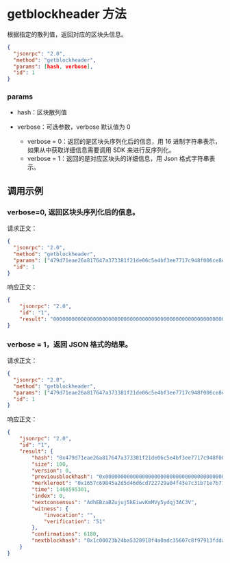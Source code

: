 ﻿# getblockheader 方法

根据指定的散列值，返回对应的区块头信息。
```json
{
  "jsonrpc": "2.0",
  "method": "getblockheader",
  "params": [hash, verbose],
  "id": 1
}
```
### params

* hash：区块散列值

* verbose：可选参数，verbose 默认值为 0
  *  verbose = 0：返回的是区块头序列化后的信息，用 16 进制字符串表示，如果从中获取详细信息需要调用 SDK 来进行反序列化。
  * verbose = 1：返回的是对应区块头的详细信息，用 Json 格式字符串表示。

## 调用示例

### verbose=0, 返回区块头序列化后的信息。

  请求正文：

  ```json
  {
    "jsonrpc": "2.0",
    "method": "getblockheader",
    "params": ["479d71eae26a817647a373381f21de06c5e4bf3ee7717c948f006ce8e25441be"],
    "id": 1
  }
  ```

  响应正文：

  ```json
  {
      "jsonrpc": "2.0", 
      "id": "1", 
      "result": "0000000000000000000000000000000000000000000000000000000000000000000000008e29af06ec157a3d85717b1eb7317c3ef4049a7222d76c6dd4d5a24598c6571665fc885700000000f071d5fc6d2e2978a45842f05b1ac970e87d197700015100"
  }
  ```

### verbose = 1，返回 JSON 格式的结果。
  请求正文：

  ```json
  {
    "jsonrpc": "2.0",
    "method": "getblockheader",
    "params": ["479d71eae26a817647a373381f21de06c5e4bf3ee7717c948f006ce8e25441be", 1],
    "id": 1
  }
  ```

  响应正文：

  ```json
  {
      "jsonrpc": "2.0", 
      "id": "1", 
      "result": {
          "hash": "0x479d71eae26a817647a373381f21de06c5e4bf3ee7717c948f006ce8e25441be", 
          "size": 100, 
          "version": 0, 
          "previousblockhash": "0x0000000000000000000000000000000000000000000000000000000000000000", 
          "merkleroot": "0x1657c69845a2d5d46d6cd722729a04f43e7c31b71e7b71853d7a15ec06af298e", 
          "time": 1468595301, 
          "index": 0, 
          "nextconsensus": "AdhEBzaBZujuj5kEiwvKmMVy5ydqj3AC3V", 
          "witness": {
              "invocation": "", 
              "verification": "51"
          }, 
          "confirmations": 6180, 
          "nextblockhash": "0x1c00023b24ba5328918f4a0adc35607c8f97913fdda88b4eb4c571e7bc613bf4"
      }
  }
  ```